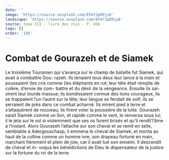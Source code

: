 ```yaml
---
date: ''
image: 'https://source.unsplash.com/EFm7JpD9jy8'
landscape: 'https://source.unsplash.com/EFm7JpD9jy8'
source: tome III - livre des rois - P. 456
tags: []
order: '156'
---
```


# Combat de Gourazeh et de Siamek

Le troisième Touranien qui s’avança sur le champ
de bataille fut Siamek, qui avait à combattre Gou- razeh. Ils tenaient tous deux leur lance à la main et poussaient (les cris comme (les éléphants en rut; leur tête était remplie de colère, d’envie de com-
battre et du désir de la vengeance. Ensuite ils sai- sirent leur lourde massue; ils bondissaient connue des lions courageux, ils se frappaient l’un l’autre sur
la tête; leur langue se fendait de soif; ils se serraient de près dans ce combat acharné. Ils mirent pied à
terre et s’altaquèrent de nouveau; ils firent voler la
poussière de la lutte. Gourazeh saisit Siamek comme
un lion, et rapide comme le vent, le renversa sous
lui; il le jeta sur le sol si violemment que ses os furent brisés et qu’il rendit’l’âme à l’instant. Alors
Gourazeh l’attache sur son cheval et se remit en selle, semblable à Adergouschasp; il emmena le cheval de Siamek, et monta au haut de la colline comme un homme ivre, son drapeau fortuné en main, marchant fièrement et plein de joie, car il avait tué son ennemi. Il descendit de cheval et in- voqua les bénédictions de Dieu le dispensateur de la justice sur la fortune du roi de la terre.
